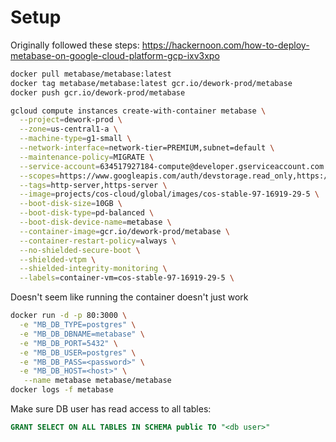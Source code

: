 
# Setup

Originally followed these steps: https://hackernoon.com/how-to-deploy-metabase-on-google-cloud-platform-gcp-ixv3xpo

```bash
docker pull metabase/metabase:latest
docker tag metabase/metabase:latest gcr.io/dework-prod/metabase
docker push gcr.io/dework-prod/metabase

gcloud compute instances create-with-container metabase \
  --project=dework-prod \
  --zone=us-central1-a \
  --machine-type=g1-small \
  --network-interface=network-tier=PREMIUM,subnet=default \
  --maintenance-policy=MIGRATE \
  --service-account=634517927184-compute@developer.gserviceaccount.com \
  --scopes=https://www.googleapis.com/auth/devstorage.read_only,https://www.googleapis.com/auth/logging.write,https://www.googleapis.com/auth/monitoring.write,https://www.googleapis.com/auth/servicecontrol,https://www.googleapis.com/auth/service.management.readonly,https://www.googleapis.com/auth/trace.append \
  --tags=http-server,https-server \
  --image=projects/cos-cloud/global/images/cos-stable-97-16919-29-5 \
  --boot-disk-size=10GB \
  --boot-disk-type=pd-balanced \
  --boot-disk-device-name=metabase \
  --container-image=gcr.io/dework-prod/metabase \
  --container-restart-policy=always \
  --no-shielded-secure-boot \
  --shielded-vtpm \
  --shielded-integrity-monitoring \
  --labels=container-vm=cos-stable-97-16919-29-5 \
```

Doesn't seem like running the container doesn't just work

```bash
docker run -d -p 80:3000 \
  -e "MB_DB_TYPE=postgres" \
  -e "MB_DB_DBNAME=metabase" \
  -e "MB_DB_PORT=5432" \
  -e "MB_DB_USER=postgres" \
  -e "MB_DB_PASS=<password>" \
  -e "MB_DB_HOST=<host>" \
   --name metabase metabase/metabase
docker logs -f metabase
```

Make sure DB user has read access to all tables:
```sql
GRANT SELECT ON ALL TABLES IN SCHEMA public TO "<db user>"
```
